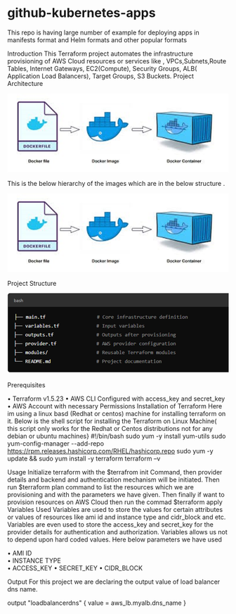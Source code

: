# github-kubernetes-apps
This repo is having large number of example for deploying apps in manifests format and Helm formats and other popular formats

Introduction
        This Terraform project automates the infrastructure provisioning of AWS Cloud resources or services like ,  VPCs,Subnets,Route Tables, Internet Gateways, EC2(Compute), Security Groups, ALB( Application Load Balancers), Target Groups, S3 Buckets.
Project Architecture

![alt text](image.png)
 




This is the below hierarchy of the images which are in the below structure .
 
![alt text](image.png)



Project Structure 

![alt text](image-1.png)
 


Prerequisites

•	Terraform  v1.5.23
•	AWS CLI Configured with access_key and secret_key 
•	AWS Account with necessary Permissions 
Installation of Terraform
     Here im using a linux basd (Redhat or centos) machine for installing terraform on it.  Below is the shell script for installing the Terraform on Linux Machine( this script only works for the Redhat or Centos distributions not for any debian or ubuntu machines}
#!/bin/bash
sudo yum -y install yum-utils
sudo yum-config-manager --add-repo https://rpm.releases.hashicorp.com/RHEL/hashicorp.repo
sudo yum -y update && sudo yum install -y terraform
terraform –v  

Usage
          Initialize terraform with the   $terrafrom init Command, then provider details and backend and authentication mechanism will be initiated.
Then run  $terraform plan  command to list the resources which we are provisioning and with the parameters we have given.
Then finally if want to provision resources on AWS Cloud then run the commad 
 $terraform apply
 Variables Used
       Variables are  used to store the values for certain attributes or values of resources like  ami id and instance type and cidr_block and etc. Variables are even used to store the access_key and secret_key for the provider details for authentication and authorization. Variables allows us not to depend upon hard coded values.
Here below parameters we have used 


•	AMI ID  
•	INSTANCE TYPE  
•	ACCESS_KEY 
•	SECRET_KEY 
•	CIDR_BLOCK  




Output
        For this project we are declaring the output value of load balancer dns name.

output "loadbalancerdns" {
  value = aws_lb.myalb.dns_name
}




 

 

